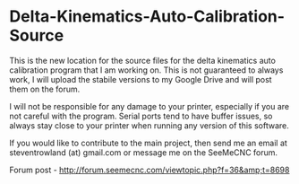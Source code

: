# Delta-Kinematics-Auto-Calibration-Source
This is the new location for the source files for the delta kinematics auto calibration program that I am working on. This is not guaranteed to always work, I will upload the stabile versions to my Google Drive and will post them on the forum.

I will not be responsible for any damage to your printer, especially if you are not careful with the program. Serial ports tend to have buffer issues, so always stay close to your printer when running any version of this software.

If you would like to contribute to the main project, then send me an email at steventrowland (at) gmail.com or message me on the SeeMeCNC forum.

Forum post - http://forum.seemecnc.com/viewtopic.php?f=36&amp;t=8698
